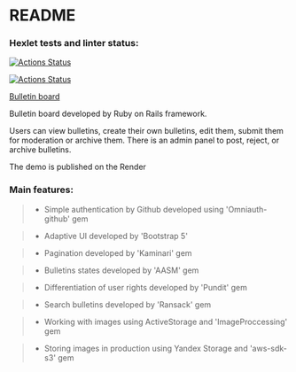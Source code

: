 # README

### Hexlet tests and linter status:
[![Actions Status](https://github.com/NoryBaichorov/rails-project-65/actions/workflows/hexlet-check.yml/badge.svg)](https://github.com/NoryBaichorov/rails-project-65/actions)

[![Actions Status](https://github.com/NoryBaichorov/rails-project-65/actions/workflows/main.yml/badge.svg)](https://github.com/NoryBaichorov/rails-project-65/actions)

[Bulletin board](https://rails-project-65-k31p.onrender.com)

Bulletin board developed by Ruby on Rails framework.

Users can view bulletins, create their own bulletins, edit them, submit them for moderation or archive them. There is an admin panel to post, reject, or archive bulletins.

The demo is published on the Render

### Main features:
> - Simple authentication by Github developed using 'Omniauth-github' gem

> - Adaptive UI developed by 'Bootstrap 5'

> - Pagination developed by 'Kaminari' gem

> - Bulletins states developed by 'AASM' gem

> - Differentiation of user rights developed by 'Pundit' gem

> - Search bulletins developed by 'Ransack' gem

> - Working with images using ActiveStorage and 'ImageProccessing' gem

> - Storing images in production using Yandex Storage and 'aws-sdk-s3' gem
